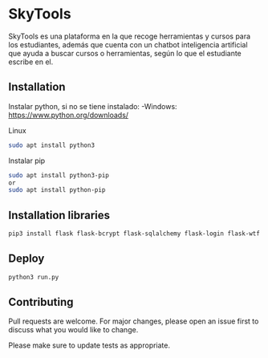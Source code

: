 # SkyTools

SkyTools es una plataforma en la que recoge herramientas y cursos para los estudiantes, además que cuenta con un chatbot inteligencia artificial que ayuda a buscar cursos o herramientas, según lo que el estudiante escribe en el.

## Installation

Instalar python, si no se tiene instalado:
-Windows: https://www.python.org/downloads/

Linux

```bash
sudo apt install python3
```

Instalar pip
```bash
sudo apt install python3-pip
or
sudo apt install python-pip
```
## Installation libraries

```bash
pip3 install flask flask-bcrypt flask-sqlalchemy flask-login flask-wtf ibm-watson
```


## Deploy

```python
python3 run.py
```

## Contributing
Pull requests are welcome. For major changes, please open an issue first to discuss what you would like to change.

Please make sure to update tests as appropriate.
